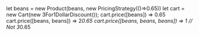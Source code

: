let beans = new Product(beans, new PricingStrategy(()=>0.65))
let cart = new Cart(new 3For1DollarDiscount());
cart.price([beans]) => 0.65
cart.price([beans, beans]) => 2*0.65 
cart.price([beans, beans, beans]) => 1 // Not 3*0.65
